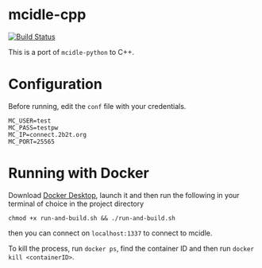 # mcidle-cpp
[![Build Status](https://travis-ci.com/qubard/mcidle-cpp.svg?branch=master)](https://travis-ci.com/qubard/mcidle-cpp)

This is a port of `mcidle-python` to C++.

# Configuration

Before running, edit the `conf` file with your credentials.

```
MC_USER=test
MC_PASS=testpw
MC_IP=connect.2b2t.org
MC_PORT=25565
```

# Running with Docker

Download [Docker Desktop](https://www.docker.com/products/docker-desktop), launch it and then run the following in your terminal of choice in the project directory

```
chmod +x run-and-build.sh && ./run-and-build.sh
```

then you can connect on `localhost:1337` to connect to mcidle.

To kill the process, run `docker ps`, find the container ID and then run `docker kill <containerID>`.

